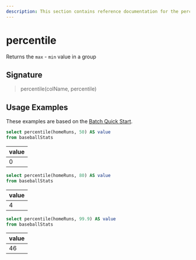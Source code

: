 ```yaml
---
description: This section contains reference documentation for the percentile function.
---
```


# percentile

Returns the `max` - `min` value in a group

## Signature

> percentile(colName, percentile)

## Usage Examples

These examples are based on the [Batch Quick Start](../../basics/getting-started/quick-start.md#batch).

```sql
select percentile(homeRuns, 50) AS value
from baseballStats 
```

| value   | 
| ------------- |
| 0 | 

```sql
select percentile(homeRuns, 80) AS value
from baseballStats 
```

| value   | 
| ------------- |
| 4 | 

```sql
select percentile(homeRuns, 99.9) AS value
from baseballStats 
```

| value   | 
| ------------- |
| 46 | 